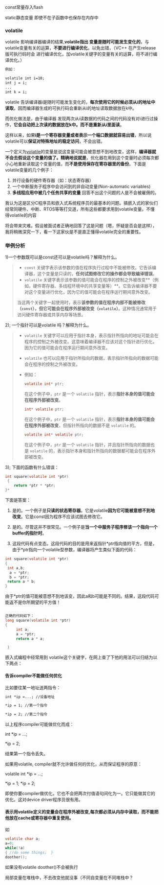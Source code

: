 const常量存入flash

static静态变量 即使不在子函数中也保存在内存中

### volatile 

volatile 影响编译器编译的结果,**volatile指出 变量是随时可能发生变化的**，与volatile变量有关的运算，**不要进行编译优化**，以免出错，（VC++ 在产生release版可执行码时会 进行编译优化，加volatile关键字的变量有关的运算，将不进行编译优化。）



```html
例如：

volatile int i=10; 
int j = i; 
... 
int k = i;
```

volatile 告诉编译器i是随时可能发生变化的，**每次使用它的时候必须从i的地址中读取**，因而编译器生成的可执行码会重新从i的地址读取数据放在k中。 

而优化做法是，由于编译器 发现两次从i读数据的代码之间的代码没有对i进行过操作，**它会自动把上次读的数据放在k中。而不是重新从i里面读**。

这样以来，如果**i是一个寄存器变量或者表示一个端口数据就容易出错**，所以说volatile可以**保证对特殊地址的稳定访问**，不会出错。





一个定义为[volatile](https://so.csdn.net/so/search?q=volatile&spm=1001.2101.3001.7020)的变量是说这变量可能会被意想不到地改变，这样，**编译器就不会去假设这个变量的值了。精确地说就是**，优化器在用到这个变量时必须每次都小心地重新读取这个变量的值，而**不是使用保存在寄存器里的备份**。下面是volatile变量的几个例子：

1) 并行设备的硬件寄存器（如：状态寄存器）
2) 一个中断服务子程序中会访问到的非自动变量(Non-automatic variables)
3) **多线程应用中被几个任务共享的变量** 回答不出这个问题的人是不会被雇佣的。

我认为这是区分C程序员和嵌入式系统程序员的最基本的问题。搞嵌入式的家伙们经常同硬件、中断、RTOS等等打交道，所有这些都要求用到volatile变量。不懂得volatile的内容

将会带来灾难。假设被面试者正确地回答了这是问题（嗯，怀疑是否会是这样），我将稍微深究一下，看一下这家伙是不是直正懂得volatile完全的重要性。

### 举例分析

1)一个参数既可以是const还可以是volatile吗？解释为什么。

> - `const` 关键字表示该参数的值在程序执行过程中不能被修改。它告诉编译器，这个变量是只读的，**任何试图修改它的操作都会导致编译错误**。
> - `volatile` 关键字表示该参数的值可能会在程序的控制之外被改变**（例如，硬件寄存器、多线程环境中的共享变量等）**。它告诉编译器不要对这个变量进行优化，因为它的值可能会在程序运行期间意外改变。
>
> 当这两个关键字一起使用时，表示**该参数的值在程序内部不能被修改（`const`），但它可能会在程序外部被改变（`volatile`）**。这种情况通常用于访问硬件寄存器或共享内存等场景。

2); 一个指针可以是volatile 吗？解释为什么。

> - `volatile` 关键字可以应用于指针本身，表示指针所指向的地址可能会在程序的控制之外被改变。这意味着编译器不应该对这个指针进行优化，因为它的值可能会在程序运行期间意外改变。
>
> - `volatile` 也可以应用于指针所指向的数据，表示指针所指向的数据可能会在程序的控制之外被改变。
>
> - 例如：
>
>   ```c
>   volatile int* ptr;  
>   ```
>
>   在这个例子中，`ptr` 是一个 `volatile` 指针，表示**指针本身的值可能会在程序外部被改变**。
>
>   ```c
>   int* volatile ptr;  
>   ```
>
>   在这个例子中，`ptr` 是一个 `volatile` 指针，表示**指针本身的值可能会在程序外部被改变**，但指针所指向的数据不是 `volatile` 的。
>
>   ```c
>   volatile int* volatile ptr;  
>   ```
>
>   在这个例子中，`ptr` 是一个 `volatile` 指针，并且指针所指向的数据也是 `volatile` 的，表示指针本身和指针所指向的数据都可能会在程序外部被改变。

3); 下面的函数有什么错误：

```c
int square(volatile int *ptr)
 { 
    return *ptr * *ptr; 
}*
```


下面是答案：

1. 是的。一个例子是**只读的状态寄存器**。它是volatile**因为它可能被意想不到地改变**。它是const因为程序不应该试图去修改它。

2. 是的。尽管这并不很常见。一个例子是**当一个中服务子程序修该一个指向一个buffer的指针时**。

3) 这段代码有点变态。这段代码的目的是用来返指针\*ptr指向值的平方，但是，由于*ptr指向一个volatile型参数，编译器将产生类似下面的代码：

``` c
int square(volatile int *ptr)
{ 
 int a,b;
  a = *ptr;
  b = *ptr; 
 return a * b; 
}
```

由于*ptr的值可能被意想不到地该变，因此a和b可能是不同的。结果，这段代码可能返不是你所期望的平方值！

```c

正确的代码如下： 
long square(volatile int *ptr)
{
     int a;
     a = *ptr;
     return a * a;

 } 
```



嵌入式编程中经常用到 volatile这个关键字，在网上查了下他的用法可以归结为以下两点：

#### **告诉compiler不能做任何优化**

 比如要往某一地址送两指令： 

```html
int *ip =...; //设备地址   

*ip = 1; //第一个指令   

*ip = 2; //第二个指令
```

以上程序compiler可能做优化而成： 

int *ip = ...; 

*ip = 2; 

结果第一个指令丢失。

如果用volatile, compiler就不允许做任何的优化，从而保证程序的原意： 

volatile int *ip = ...; 

*ip = 1;  *ip = 2; 

即使你要compiler做优化，它也不会把两次付值语句间化为一。它只能做其它的优化。这对device driver程序员很有用。

#### **表示用volatile定义的变量会在程序外被改变,每次都必须从内存中读取，而不能把他放在cache或寄存器中重复使用**。

如  

```c
volatile char a;          
a=0;       
while(!a)
{ //do some things;  }       
doother();
```

如果没有volatile    doother()不会被执行

局部变量在堆栈中，不去改变他就没事（不同自变量在不同堆栈中？



